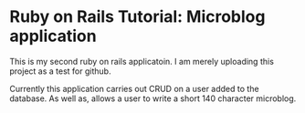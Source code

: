 # Ruby on Rails Tutorial: Microblog application

This is my second ruby on rails applicatoin.
I am merely uploading this project as a test
for github.

Currently this application carries out CRUD
on a user added to the database. As well as, 
allows a user to write a short 140 character
microblog.